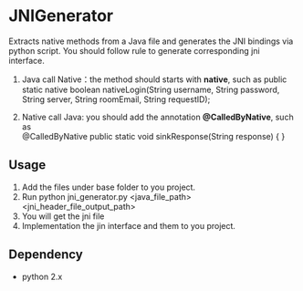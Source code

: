 # JNIGenerator
Extracts native methods from a Java file and generates the JNI bindings via python script. You should follow rule to generate corresponding jni interface.

1. Java call Native：the method should starts with **native**, such as
public static native boolean nativeLogin(String username, String password, String server, String roomEmail, String requestID);

2. Native call Java: you should add the annotation **@CalledByNative**, such as
<br>@CalledByNative
public static void sinkResponse(String response) {
}

## Usage
1. Add the files under base folder to you project.
2. Run python jni_generator.py <java_file_path> <jni_header_file_output_path>
3. You will get the jni file
4. Implementation the jin interface and them to you project.

## Dependency
- python 2.x
